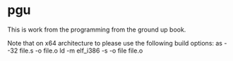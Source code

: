# pgu

This is work from the programming from the ground up book.

Note that on x64 architecture to please use the following build options:
as --32 file.s -o file.o
ld -m elf_i386 -s -o file file.o


